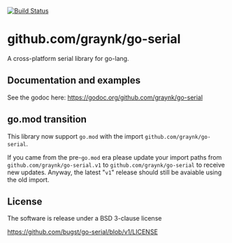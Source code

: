 [![Build Status](https://github.com/bugst/go-serial/workflows/test/badge.svg)](https://github.com/bugst/go-serial/actions?workflow=test)

# github.com/graynk/go-serial

A cross-platform serial library for go-lang.

## Documentation and examples

See the godoc here: https://godoc.org/github.com/graynk/go-serial

## go.mod transition

This library now support `go.mod` with the import `github.com/graynk/go-serial`.

If you came from the pre-`go.mod` era please update your import paths from `github.com/graynk/go-serial.v1` to `github.com/graynk/go-serial` to receive new updates. Anyway, the latest "`v1`" release should still be avaiable using the old import.

## License

The software is release under a BSD 3-clause license

https://github.com/bugst/go-serial/blob/v1/LICENSE
